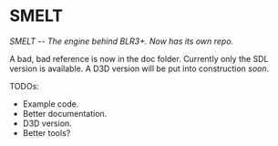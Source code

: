 # SMELT
_SMELT -- The engine behind BLR3+._
_Now has its own repo._

A bad, bad reference is now in the doc folder.
Currently only the SDL version is available.
A D3D version will be put into construction _soon_.

TODOs:
* Example code.
* Better documentation.
* D3D version.
* Better tools?

